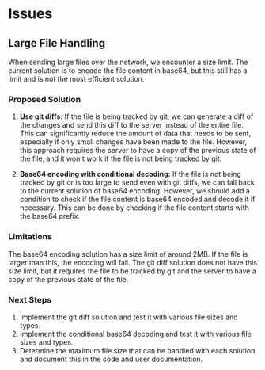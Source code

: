 # Issues

## Large File Handling

When sending large files over the network, we encounter a size limit. The current solution is to encode the file content in base64, but this still has a limit and is not the most efficient solution.

### Proposed Solution

1. **Use git diffs:** If the file is being tracked by git, we can generate a diff of the changes and send this diff to the server instead of the entire file. This can significantly reduce the amount of data that needs to be sent, especially if only small changes have been made to the file. However, this approach requires the server to have a copy of the previous state of the file, and it won't work if the file is not being tracked by git.

2. **Base64 encoding with conditional decoding:** If the file is not being tracked by git or is too large to send even with git diffs, we can fall back to the current solution of base64 encoding. However, we should add a condition to check if the file content is base64 encoded and decode it if necessary. This can be done by checking if the file content starts with the base64 prefix.

### Limitations

The base64 encoding solution has a size limit of around 2MB. If the file is larger than this, the encoding will fail. The git diff solution does not have this size limit, but it requires the file to be tracked by git and the server to have a copy of the previous state of the file.

### Next Steps

1. Implement the git diff solution and test it with various file sizes and types.
2. Implement the conditional base64 decoding and test it with various file sizes and types.
3. Determine the maximum file size that can be handled with each solution and document this in the code and user documentation.